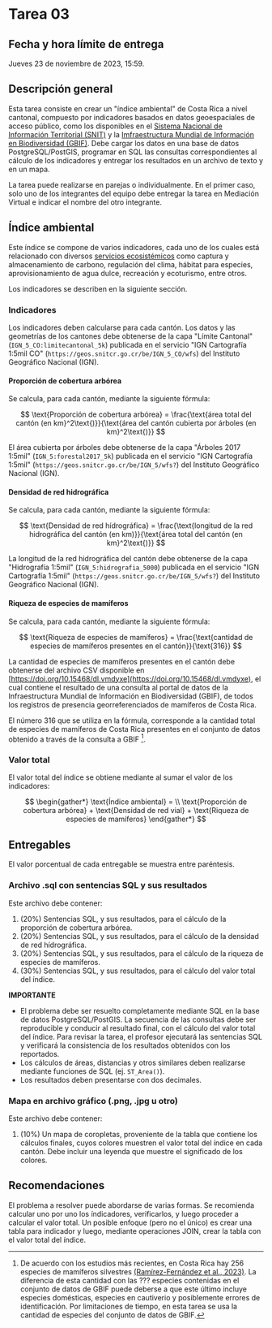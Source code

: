 # Tarea 03

## Fecha y hora límite de entrega
Jueves 23 de noviembre de 2023, 15:59.

## Descripción general
Esta tarea consiste en crear un "índice ambiental" de Costa Rica a nivel cantonal, compuesto por indicadores basados en datos geoespaciales de acceso público, como los disponibles en el [Sistema Nacional de Información Territorial (SNIT)](https://www.snitcr.go.cr/) y la [Imfraestructura Mundial de Información en Biodiversidad (GBIF)](https://www.gbif.org/). Debe cargar los datos en una base de datos PostgreSQL/PostGIS, programar en SQL las consultas correspondientes al cálculo de los indicadores y entregar los resultados en un archivo de texto y en un mapa.

La tarea puede realizarse en parejas o individualmente. En el primer caso, solo uno de los integrantes del equipo debe entregar la tarea en Mediación Virtual e indicar el nombre del otro integrante.

## Índice ambiental
Este índice se compone de varios indicadores, cada uno de los cuales está relacionado con diversos [servicios ecosistémicos](https://es.wikipedia.org/wiki/Servicios_del_ecosistema) como captura y almacenamiento de carbono, regulación del clima, hábitat para especies, aprovisionamiento de agua dulce, recreación y ecoturismo, entre otros.

Los indicadores se describen en la siguiente sección.

### Indicadores
Los indicadores deben calcularse para cada cantón. Los datos y las geometrías de los cantones debe obtenerse de la capa "Límite Cantonal" (`IGN_5_CO:limitecantonal_5k`) publicada en el servicio "IGN Cartografía 1:5mil CO" (`https://geos.snitcr.go.cr/be/IGN_5_CO/wfs`) del Instituto Geográfico Nacional (IGN).

#### Proporción de cobertura arbórea
Se calcula, para cada cantón, mediante la siguiente fórmula:

$$
\text{Proporción de cobertura arbórea} = \frac{\text{área total del cantón (en km}^2\text{)}}{\text{área del cantón cubierta por árboles (en km}^2\text{)}}
$$

El área cubierta por árboles debe obtenerse de la capa "Árboles 2017 1:5mil" (`IGN_5:forestal2017_5k`) publicada en el servicio "IGN Cartografía 1:5mil" (`https://geos.snitcr.go.cr/be/IGN_5/wfs?`) del Instituto Geográfico Nacional (IGN).

#### Densidad de red hidrográfica
Se calcula, para cada cantón, mediante la siguiente fórmula:

$$
\text{Densidad de red hídrográfica} = \frac{\text{longitud de la red hidrográfica del cantón (en km)}}{\text{área total del cantón (en km}^2\text{)}}
$$

La longitud de la red hidrográfica del cantón debe obtenerse de la capa "Hidrografía 1:5mil" (`IGN_5:hidrografia_5000`) publicada en el servicio "IGN Cartografía 1:5mil" (`https://geos.snitcr.go.cr/be/IGN_5/wfs?`) del Instituto Geográfico Nacional (IGN). 

#### Riqueza de especies de mamíferos
Se calcula, para cada cantón, mediante la siguiente fórmula:

$$
\text{Riqueza de especies de mamíferos} = \frac{\text{cantidad de especies de mamíferos presentes en el cantón}}{\text{316}}
$$

La cantidad de especies de mamíferos presentes en el cantón debe obtenerse del archivo CSV disponible en [https://doi.org/10.15468/dl.vmdyxe](https://doi.org/10.15468/dl.vmdyxe), el cual contiene el resultado de una consulta al portal de datos de la Infraestructura Mundial de Información en Biodiversidad (GBIF), de todos los registros de presencia georreferenciados de mamíferos de Costa Rica.

El número 316 que se utiliza en la fórmula, corresponde a la cantidad total de especies de mamíferos de Costa Rica presentes en el conjunto de datos obtenido a través de la consulta a GBIF [^footnote-mamiferos].

### Valor total
El valor total del índice se obtiene mediante al sumar el valor de los indicadores:

$$
\begin{gather*}
\text{Índice ambiental} = \\
\text{Proporción de cobertura arbórea} + \text{Densidad de red vial} + \text{Riqueza de especies de mamíferos}
\end{gather*}
$$

## Entregables
El valor porcentual de cada entregable se muestra entre paréntesis.

### Archivo .sql con sentencias SQL y sus resultados
Este archivo debe contener:

1. (20%) Sentencias SQL, y sus resultados, para el cálculo de la proporción de cobertura arbórea.
2. (20%) Sentencias SQL, y sus resultados, para el cálculo de la densidad de red hídrográfica.
3. (20%) Sentencias SQL, y sus resultados, para el cálculo de la riqueza de especies de mamíferos.
4. (30%) Sentencias SQL, y sus resultados, para el cálculo del valor total del índice.

**IMPORTANTE**  
- El problema debe ser resuelto completamente mediante SQL en la base de datos PostgreSQL/PostGIS. La secuencia de las consultas debe ser reproducible y conducir al resultado final, con el cálculo del valor total del índice. Para revisar la tarea, el profesor ejecutará las sentencias SQL y verificará la consistencia de los resultados obtenidos con los reportados.
- Los cálculos de áreas, distancias y otros similares deben realizarse mediante funciones de SQL (ej. `ST_Area()`).
- Los resultados deben presentarse con dos decimales.

### Mapa en archivo gráfico (.png, .jpg u otro)
Este archivo debe contener:

1. (10%) Un mapa de coropletas, proveniente de la tabla que contiene los cálculos finales, cuyos colores muestren el valor total del índice en cada cantón. Debe incluir una leyenda que muestre el significado de los colores.

[^footnote-mamiferos]: De acuerdo con los estudios más recientes, en Costa Rica hay 256 especies de mamíferos silvestres [(Ramírez-Fernández et al., 2023)](https://doi.org/10.12933/therya-23-2142). La diferencia de esta cantidad con las ??? especies contenidas en el conjunto de datos de GBIF puede deberse a que este último incluye especies domésticas, especies en cautiverio y posiblemente errores de identificación. Por limitaciones de tiempo, en esta tarea se usa la cantidad de especies del conjunto de datos de GBIF.

## Recomendaciones
El problema a resolver puede abordarse de varias formas. Se recomienda calcular uno por uno los índicadores, verificarlos, y luego proceder a calcular el valor total. Un posible enfoque (pero no el único) es crear una tabla para indicador y luego, mediante operaciones JOIN, crear la tabla con el valor total del índice.